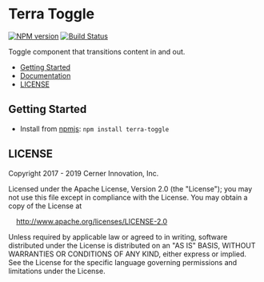 # Terra Toggle


[![NPM version](https://badgen.net/npm/v/terra-toggle)](https://www.npmjs.org/package/terra-toggle)
[![Build Status](https://badgen.net/travis/cerner/terra-core)](https://travis-ci.org/cerner/terra-core)

Toggle component that transitions content in and out.

- [Getting Started](#getting-started)
- [Documentation](https://github.com/cerner/terra-core/tree/master/packages/terra-toggle/docs)
- [LICENSE](#license)

## Getting Started

- Install from [npmjs](https://www.npmjs.com): `npm install terra-toggle`

## LICENSE

Copyright 2017 - 2019 Cerner Innovation, Inc.

Licensed under the Apache License, Version 2.0 (the "License"); you may not use this file except in compliance with the License. You may obtain a copy of the License at

&nbsp;&nbsp;&nbsp;&nbsp;http://www.apache.org/licenses/LICENSE-2.0

Unless required by applicable law or agreed to in writing, software distributed under the License is distributed on an "AS IS" BASIS, WITHOUT WARRANTIES OR CONDITIONS OF ANY KIND, either express or implied. See the License for the specific language governing permissions and limitations under the License.
